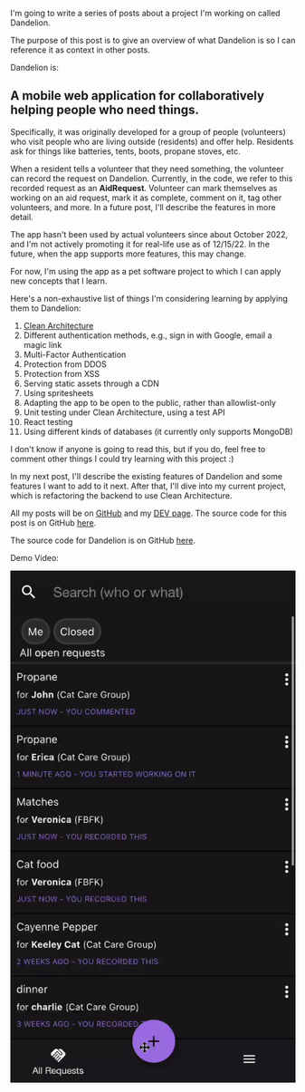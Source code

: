 I'm going to write a series of posts about a project I'm working on called Dandelion. 

The purpose of this post is to give an overview of what Dandelion is so I can reference it as context in other posts.

Dandelion is: 

## A mobile web application for collaboratively helping people who need things.

Specifically, it was originally developed for a group of people (volunteers) who visit people who are living outside (residents) and offer help. Residents ask for things like batteries, tents, boots, propane stoves, etc.

When a resident tells a volunteer that they need something, the volunteer can record the request on Dandelion. Currently, in the code, we refer to this recorded request as an **AidRequest**. Volunteer can mark themselves as working on an aid request, mark it as complete, comment on it, tag other volunteers, and more. In a future post, I'll describe the features in more detail.

The app hasn't been used by actual volunteers since about October 2022, and I'm not actively promoting it for real-life use as of 12/15/22. In the future, when the app supports more features, this may change.

For now, I'm using the app as a pet software project to which I can apply new concepts that I learn.

Here's a non-exhaustive list of things I'm considering learning by applying them to Dandelion:

1. [Clean Architecture](https://blog.cleancoder.com/uncle-bob/2012/08/13/the-clean-architecture.html)
2. Different authentication methods, e.g., sign in with Google, email a magic link
3. Multi-Factor Authentication
4. Protection from DDOS
5. Protection from XSS
6. Serving static assets through a CDN
7. Using spritesheets
8. Adapting the app to be open to the public, rather than allowlist-only
9. Unit testing under Clean Architecture, using a test API
10. React testing
11. Using different kinds of databases (it currently only supports MongoDB)

I don't know if anyone is going to read this, but if you do, feel free to comment other things I could try learning with this project :)

In my next post, I'll describe the existing features of Dandelion and some features I want to add to it next. After that, I'll dive into my current project, which is refactoring the backend to use Clean Architecture. 

All my posts will be on [GitHub](https://github.com/chloe-glowy/blog/tree/main/dandelion) and my [DEV page](https://dev.to/chloeglowy). The source code for this post is on GitHub [here](https://github.com/chloe-glowy/blog/blob/main/dandelion/what-is-dandelion.md). 

The source code for Dandelion is on GitHub [here](https://github.com/chloe-glowy/dandelion).

Demo Video:

![Demo Video](https://github.com/chloe-glowy/blog/blob/main/dandelion/assets/ezgif-2-d00a0ad6da.gif?raw=true)
